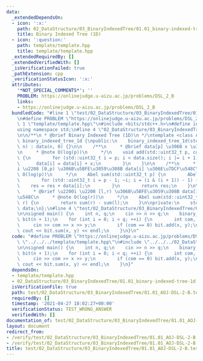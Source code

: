 ```yaml
---
data:
  _extendedDependsOn:
  - icon: ':x:'
    path: 02_DataStructure/03_BinaryIndexedTree/01.01_binary-indexed-tree-1d.hpp
    title: Binary Indexed Tree (1D)
  - icon: ':question:'
    path: template/template.hpp
    title: template/template.hpp
  _extendedRequiredBy: []
  _extendedVerifiedWith: []
  _isVerificationFailed: true
  _pathExtension: cpp
  _verificationStatusIcon: ':x:'
  attributes:
    '*NOT_SPECIAL_COMMENTS*': ''
    PROBLEM: https://onlinejudge.u-aizu.ac.jp/problems/DSL_2_B
    links:
    - https://onlinejudge.u-aizu.ac.jp/problems/DSL_2_B
  bundledCode: "#line 1 \"test/02_DataStructure/03_BinaryIndexedTree/01.01_AOJ-DSL-2-B.test.cpp\"\
    \n#define PROBLEM \"https://onlinejudge.u-aizu.ac.jp/problems/DSL_2_B\"\n#line\
    \ 1 \"template/template.hpp\"\n#include <bits/stdc++.h>\n#define int int64_t\n\
    using namespace std;\n#line 4 \"02_DataStructure/03_BinaryIndexedTree/01.01_binary-indexed-tree-1d.hpp\"\
    \n\n/**\n * @brief Binary Indexed Tree (1D)\n */\ntemplate <class Abel>\nclass\
    \ binary_indexed_tree_1d {\npublic:\n    binary_indexed_tree_1d(std::uint32_t\
    \ n) : data(n, 0) {}\n\n    /**\n     * @brief data[p] \u306B x \u3092\u8FFD\u52A0\
    \n     * @note O(log(p))\n     */\n    void add(std::uint32_t p, const Abel& x)\
    \ {\n        for (std::uint32_t i = p; i < data.size(); i |= i + 1) {\n      \
    \      data[i] = data[i] + x;\n        }\n    }\n\n    /**\n     * @brief \u2200\
    i \u2208 [0,p) \u306B\u5BFE\u3059\u308B data[i] \u306E\u7DCF\u548C\n     * @note\
    \ O(log(p))\n     */\n    Abel sum(std::uint32_t p) {\n        Abel res = 0;\n\
    \        for (std::uint32_t i = p - 1; ~i; i = (i & (i + 1)) - 1) {\n        \
    \    res = res + data[i];\n        }\n        return res;\n    }\n\n    /**\n\
    \     * @brief \u2200i \u2208 [l,r) \u306B\u5BFE\u3059\u308B data[i] \u306E\u7DCF\
    \u548C\n     * @note O(log(r))\n     */\n    Abel sum(std::uint32_t l, std::uint32_t\
    \ r) {\n        return sum(r) - sum(l);\n    }\n\nprivate:\n    std::vector<Abel>\
    \ data;\n};\n#line 4 \"test/02_DataStructure/03_BinaryIndexedTree/01.01_AOJ-DSL-2-B.test.cpp\"\
    \n\nsigned main() {\n    int n, q;\n    cin >> n >> q;\n    binary_indexed_tree_1d<int>\
    \ bit(n + 1);\n    for (int i = 0; i < q; ++i) {\n        int com, x, y;\n   \
    \     cin >> com >> x >> y;\n        if (com == 0) bit.add(x, y);\n        else\
    \ cout << bit.sum(x, y) << endl;\n    }\n}\n"
  code: "#define PROBLEM \"https://onlinejudge.u-aizu.ac.jp/problems/DSL_2_B\"\n#include\
    \ \"../../../template/template.hpp\"\n#include \"../../../02_DataStructure/03_BinaryIndexedTree/01.01_binary-indexed-tree-1d.hpp\"\
    \n\nsigned main() {\n    int n, q;\n    cin >> n >> q;\n    binary_indexed_tree_1d<int>\
    \ bit(n + 1);\n    for (int i = 0; i < q; ++i) {\n        int com, x, y;\n   \
    \     cin >> com >> x >> y;\n        if (com == 0) bit.add(x, y);\n        else\
    \ cout << bit.sum(x, y) << endl;\n    }\n}"
  dependsOn:
  - template/template.hpp
  - 02_DataStructure/03_BinaryIndexedTree/01.01_binary-indexed-tree-1d.hpp
  isVerificationFile: true
  path: test/02_DataStructure/03_BinaryIndexedTree/01.01_AOJ-DSL-2-B.test.cpp
  requiredBy: []
  timestamp: '2021-04-27 18:02:27+00:00'
  verificationStatus: TEST_WRONG_ANSWER
  verifiedWith: []
documentation_of: test/02_DataStructure/03_BinaryIndexedTree/01.01_AOJ-DSL-2-B.test.cpp
layout: document
redirect_from:
- /verify/test/02_DataStructure/03_BinaryIndexedTree/01.01_AOJ-DSL-2-B.test.cpp
- /verify/test/02_DataStructure/03_BinaryIndexedTree/01.01_AOJ-DSL-2-B.test.cpp.html
title: test/02_DataStructure/03_BinaryIndexedTree/01.01_AOJ-DSL-2-B.test.cpp
---
```

